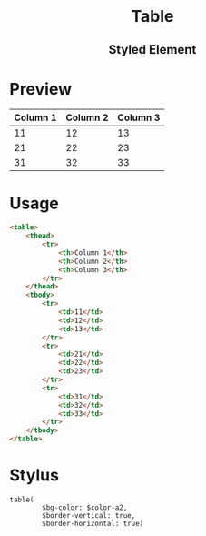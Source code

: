 <h1 style="margin: 0; border: 0; text-align: center;">Table</h1>

<h2 style="text-align: center;"><tag>Styled Element</tag></h2>

# Preview
|Column 1|Column 2|Column 3|
|---|---|---|
|11|12|13|
|21|22|23|
|31|32|33|

# Usage
```html
<table>
    <thead>
        <tr>
            <th>Column 1</th>
            <th>Column 2</th>
            <th>Column 3</th>
        </tr>
    </thead>
    <tbody>
        <tr>
            <td>11</td>
            <td>12</td>
            <td>13</td>
        </tr>
        <tr>
            <td>21</td>
            <td>22</td>
            <td>23</td>
        </tr>
        <tr>
            <td>31</td>
            <td>32</td>
            <td>33</td>
        </tr>
    </tbody>
</table>
```

# Stylus
```stylus
table(
        $bg-color: $color-a2,
        $border-vertical: true,
        $border-horizontal: true)
```
